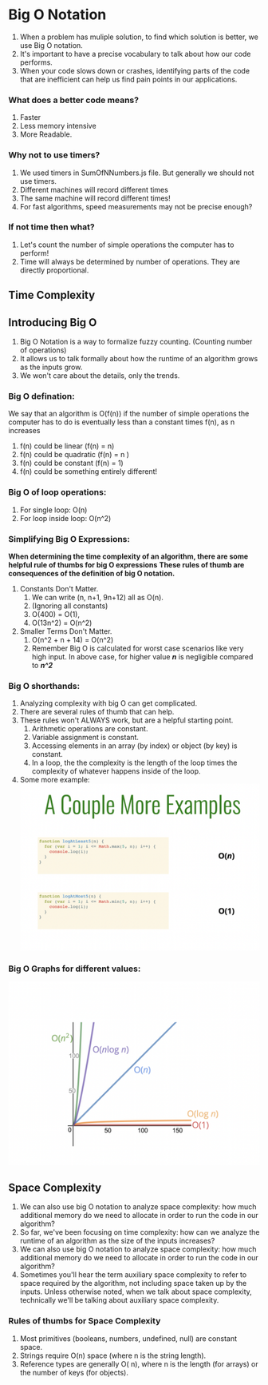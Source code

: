 # Big O Notation

1. When a problem has muliple solution, to find which solution is better, we use Big O notation.
2. It's important to have a precise vocabulary to talk about how our code performs.
3. When your code slows down or crashes, identifying parts of the code that are inefficient can help us find pain points in our applications.

### What does a better code means?

1. Faster
2. Less memory intensive
3. More Readable.

### Why not to use timers?

1. We used timers in SumOfNNumbers.js file. But generally we should not use timers.
2. Different machines will record different times
3. The same machine will record different times!
4. For fast algorithms, speed measurements may not be precise enough?

### If not time then what?

1. Let's count the number of simple operations the computer has to perform!
2. Time will always be determined by number of operations. They are directly proportional.

## Time Complexity

## Introducing Big O

1. Big O Notation is a way to formalize fuzzy counting. (Counting number of operations)
2. It allows us to talk formally about how the runtime of an algorithm grows as the inputs grow.
3. We won't care about the details, only the trends.

### Big O defination:

We say that an algorithm is O(f(n)) if the number of simple operations the computer has to do is eventually less than a constant times f(n), as n increases

1. f(n) could be linear (f(n) = n)
2. f(n) could be quadratic (f(n) = n )
3. f(n) could be constant (f(n) = 1)
4. f(n) could be something entirely different!

### Big O of loop operations:

1. For single loop: O(n)
2. For loop inside loop: O(n^2)

### Simplifying Big O Expressions:

**When determining the time complexity of an algorithm, there are some helpful rule of thumbs for big O expressions**
**These rules of thumb are consequences of the definition of big O notation.**

1. Constants Don't Matter.
   1. We can write (n, n+1, 9n+12) all as O(n).
   2. (Ignoring all constants)
   3. O(400) = O(1),
   4. O(13n^2) = O(n^2)
2. Smaller Terms Don't Matter.
   1. O(n^2 + n + 14) = O(n^2)
   2. Remember Big O is calculated for worst case scenarios like very high input. In above case, for higher value **_n_** is negligible compared to **_n^2_**

### Big O shorthands:

1. Analyzing complexity with big O can get complicated.
2. There are several rules of thumb that can help.
3. These rules won't ALWAYS work, but are a helpful starting point.
   1. Arithmetic operations are constant.
   2. Variable assignment is constant.
   3. Accessing elements in an array (by index) or object (by key) is constant.
   4. In a loop, the the complexity is the length of the loop times the complexity of whatever happens inside of the loop.
4. Some more example:
   ![Examples](<./ExampleFor(O).png>)

### Big O Graphs for different values:

![Graph](<./Big(O)graphs.png>)

## Space Complexity

1. We can also use big O notation to analyze space complexity: how much additional memory do we need to allocate in order to run the code in our algorithm?
2. So far, we've been focusing on time complexity: how can we analyze the runtime of an algorithm as the size of the inputs increases?
3. We can also use big O notation to analyze space complexity: how much additional memory do we need to allocate in order to run the code in our algorithm?
4. Sometimes you'll hear the term auxiliary space complexity to refer to space required by the algorithm, not including space taken up by the inputs. Unless otherwise noted, when we talk about space complexity, technically we'll be talking about auxiliary space complexity.

### Rules of thumbs for Space Complexity

1. Most primitives (booleans, numbers, undefined, null) are constant space.
2. Strings require O(n) space (where n is the string length).
3. Reference types are generally O( n), where n is the length (for arrays) or the number of keys (for objects).
